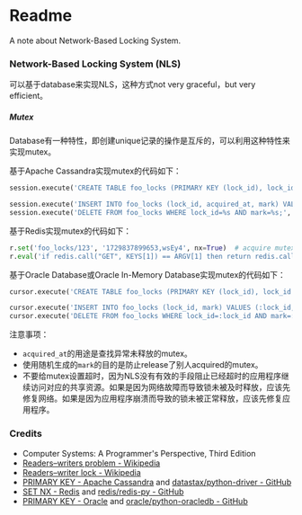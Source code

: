 # Readme
A note about Network-Based Locking System.

### Network-Based Locking System (NLS)

可以基于database来实现NLS，这种方式not very graceful，but very efficient。

##### Mutex

Database有一种特性，即创建unique记录的操作是互斥的，可以利用这种特性来实现mutex。

基于Apache Cassandra实现mutex的代码如下：
```python
session.execute('CREATE TABLE foo_locks (PRIMARY KEY (lock_id), lock_id INT, acquired_at TIMESTAMP, mark VARCHAR);')  # prepare schema and table for mutex

session.execute('INSERT INTO foo_locks (lock_id, acquired_at, mark) VALUES (%s, toTimestamp(now()), %s);', [123, 'FSzeY'])  # acquire mutex
session.execute('DELETE FROM foo_locks WHERE lock_id=%s AND mark=%s;', [123, 'FSzeY'])  # release mutex
```

基于Redis实现mutex的代码如下：
```python
r.set('foo_locks/123', '1729837899653,wsEy4', nx=True)  # acquire mutex
r.eval('if redis.call("GET", KEYS[1]) == ARGV[1] then return redis.call("DEL", KEYS[1]) else return 0 end', 1, 'foo_locks/123', '1729837899653,wsEy4')  # release mutex
```

基于Oracle Database或Oracle In-Memory Database实现mutex的代码如下：
```python
cursor.execute('CREATE TABLE foo_locks (PRIMARY KEY (lock_id), lock_id INTEGER, acquired_at TIMESTAMP DEFAULT CURRENT_TIMESTAMP, mark CHAR(5) NOT NULL);')  # prepare schema and table for mutex

cursor.execute('INSERT INTO foo_locks (lock_id, mark) VALUES (:lock_id, :mark);', [123, 'WseAI'])  # acquire mutex
cursor.execute('DELETE FROM foo_locks WHERE lock_id=:lock_id AND mark=:mark;', [123, 'WseAI'])  # release mutex
```

注意事项：
- `acquired_at`的用途是查找异常未释放的mutex。
- 使用随机生成的`mark`的目的是防止release了别人acquired的mutex。
- 不要给mutex设置超时，因为NLS没有有效的手段阻止已经超时的应用程序继续访问对应的共享资源。如果是因为网络故障而导致锁未被及时释放，应该先修复网络。如果是因为应用程序崩溃而导致的锁未被正常释放，应该先修复应用程序。

### Credits
- Computer Systems: A Programmer's Perspective, Third Edition
- [Readers–writers problem - Wikipedia](https://en.wikipedia.org/wiki/Readers-writers_problem)
- [Readers–writer lock - Wikipedia](https://en.wikipedia.org/wiki/Readers–writer_lock)
- [PRIMARY KEY - Apache Cassandra](https://cassandra.apache.org/doc/latest/cassandra/developing/cql/ddl.html#primary-key) and [datastax/python-driver - GitHub](https://github.com/datastax/python-driver)
- [SET NX - Redis](https://redis.io/docs/latest/commands/set/) and [redis/redis-py - GitHub](https://github.com/redis/redis-py)
- [PRIMARY KEY - Oracle](https://docs.oracle.com/en/database/oracle/oracle-database/23/sqlrf/constraint.html) and [oracle/python-oracledb - GitHub](https://github.com/oracle/python-oracledb/)
